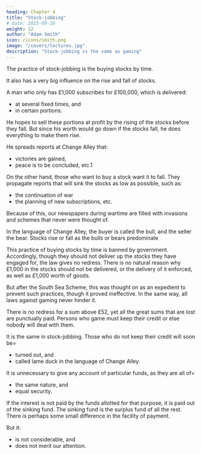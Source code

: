 ```yaml
---
heading: Chapter 4
title: "Stock-jobbing"
# date: 2015-09-10
weight: 12
author: "Adam Smith"
icon: /icons/smith.png
image: "/covers/lectures.jpg"
description: "Stock-jobbing is the same as gaming"
---
```





The practice of stock-jobbing is the buying stocks by time.

It also has a very big influence on the rise and fall of stocks.

A man who only has £1,000 subscribes for £100,000, which is delivered:
- at several fixed times, and
- in certain portions.

He hopes to sell these portions at profit by the rising of the stocks before they fall. But since his worth would go down if the stocks fall, he does everything to make them rise.

He spreads reports at Change Alley that:
- victories are gained,
- peace is to be concluded, etc.1

On the other hand, those who want to buy a stock want it to fall.
They propagate reports that will sink the stocks as low as possible, such as:
- the continuation of war
- the planning of new subscriptions, etc.

Because of this, our newspapers during wartime are filled with invasions and schemes that never were thought of. 

In the language of Change Alley, the buyer is called the bull, and the seller the bear. Stocks rise or fall as the bulls or bears predominate

This practice of buying stocks by time is banned by government. Accordingly, though they should not deliver up the stocks they have engaged for, the law gives no redress. There is no natural reason why £1,000 in the stocks should not be delivered, or the delivery of it enforced, as well as £1,000 worth of goods.

But after the South Sea Scheme, this was thought on as an expedient to prevent such practices, though it proved ineffective. In the same way, all laws against gaming never hinder it.

There is no redress for a sum above £52, yet all the great sums that are lost are punctually paid. Persons who game must keep their credit or else nobody will deal with them.

It is the same in stock-jobbing. Those who do not keep their credit will soon be= 
- turned out, and
- called lame duck in the language of Change Alley.

It is unnecessary to give any account of particular funds, as they are all of= 
- the same nature, and
- equal security.

If the interest is not paid by the funds allotted for that purpose, it is paid out of the sinking fund. The sinking fund is the surplus fund of all the rest. There is perhaps some small difference in the facility of payment.

But it:
- is not considerable, and
- does not merit our attention.
